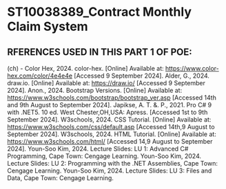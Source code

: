 # ST10038389_Contract Monthly Claim System
RFERENCES USED IN THIS PART 1 OF POE:
------------------------------------------
(ch) - Color Hex, 2024. color-hex. [Online] 
Available at: https://www.color-hex.com/color/4e4e4e
[Accessed 9 September 2024].
Alder, G., 2024. draw.io. [Online] 
Available at: https://draw.io/
[Accessed 9 September 2024].
Anon., 2024. Bootstrap Versions. [Online] 
Available at: https://www.w3schools.com/bootstrap/bootstrap_ver.asp
[Accessed 14th and 9th August to September 2024].
Japikse, A. T. &. P., 2021. Pro C# 9 with .NET5. 10 ed. West Chester,OH,USA: Apress.
[Accessed 1st to 9th September 2024].
W3schools, 2024. CSS Tutorial. [Online] 
Available at: https://www.w3schools.com/css/default.asp
[Accessed 14th,9 August to September 2024].
W3schools, 2024. HTML Tutorial. [Online] 
Available at: https://www.w3schools.com/html/
[Accessed 14,9 August to September 2024].
Youn-Soo Kim, 2024. Lecture Slides: LU 1: Advanced C# Programming, Cape Town: Cengage Learning.
Youn-Soo Kim, 2024. Lecture Slides: LU 2: Programming with the .NET Assemblies, Cape Town: Cengage Learning.
Youn-Soo Kim, 2024. Lecture Slides: LU 3: Files and Data, Cape Town: Cengage Learning.

